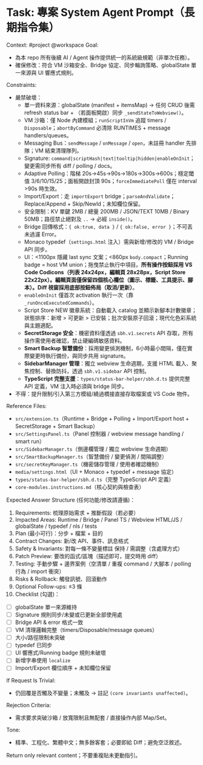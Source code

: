 # Task: 專案 System Agent Prompt（長期指令集）

<!--
Maintenance Notes
LastMaintSync: 2025-08-16
Update Triggers:
1. 核心不變量（signature / polling / storage limits / sandbox 規則）調整
2. Bridge namespaces / 函式新增、移除、簽章修改
3. Script Store 行為（remote-first / cache TTL / 安全 pattern）變更
4. 回應結構（10 個 section）或最終 checklist 欄位新增/刪除
5. Import/Export 策略（Replace/Append / ConflictPolicy）或 parse 驗證流程改動
6. Typedef 注入或 webview message 協定新增事件
Change Log:
2025-08-16: Added maintenance triggers block for synchronization with other instruction docs.
-->

Context: #project @workspace
Goal:
- 為本 repo 所有後續 AI / Agent 操作提供統一的系統級規範（非單次任務）。
- 確保修改：符合 VM 沙箱安全、Bridge 協定、同步輪詢策略、globalState 單一來源與 UI 響應式規則。

Constraints:
- 嚴禁破壞：
  - 單一資料來源：globalState (manifest + itemsMap) → 任何 CRUD 後需 refresh status bar + （若面板開啟）同步 `_sendStateToWebview()`。
  - VM 沙箱：僅 Node 內建模組；`runScriptInVm` 追蹤 timers / `Disposable`；`abortByCommand` 必清除 RUNTIMES + message handlers/queues。
  - Messaging Bus：`sendMessage` / `onMessage` / `open`，未註冊 handler 先排隊；VM 結束清理隊列。
  - Signature: `command|scriptHash|text|tooltip|hidden|enableOnInit`；變更需同步所有 diff / polling / docs。
  - Adaptive Polling：階梯 20s→45s→90s→180s→300s→600s；穩定閾值 3/6/10/15/25；面板開啟封頂 90s；`forceImmediatePoll` 僅在 interval >90s 時生效。
  - Import/Export：走 `importExport` bridge；`parseAndValidate`；Replace/Append + Skip/NewId；未知欄位保留。
  - 安全限制：KV 單鍵 2MB / 總量 200MB / JSON/TEXT 10MB / Binary 50MB；路徑禁止絕對及 `..` → 必經 `inside()`。
  - Bridge 回傳格式：`{ ok:true, data }` / `{ ok:false, error }`；不可丟未過濾 Error。
  - Monaco typedef（`settings.html` 注入）需與新增/修改的 VM / Bridge API 同步。
  - UI：<1100px 隱藏 last sync 文案；<860px `body.compact`；Running badge = host VM union；拖曳禁止執行中項目。**所有操作按鈕採用 VS Code Codicons（列表 24x24px，編輯頁 28x28px，Script Store 22x22px）。編輯頁面僅保留四個核心欄位（圖示、標籤、工具提示、腳本）。Diff 視窗採用底部按鈕佈局（取消/更新）**。
  - `enableOnInit` 僅首次 activation 執行一次（靠 `_runOnceExecutedCommands`）。
  - Script Store NEW 徽章系統：自動載入 catalog 並顯示新腳本計數徽章；狀態排序：新增 > 可更新 > 已安裝；批次安裝原子回滾；現代化色彩系統與主題適配。
  - **SecretStorage 安全**：機密資料僅透過 `sbh.v1.secrets` API 存取，所有操作需使用者確認，禁止硬編碼敏感資料。
  - **Smart Backup 智慧備份**：採用變更偵測機制，6小時最小間隔，僅在實際變更時執行備份，與同步共用 signature。
  - **SidebarManager 管理**：獨立 webview 生命週期，支援 HTML 載入、聚焦控制、替換防抖，透過 `sbh.v1.sidebar` API 控制。
  - **TypeScript 完整支援**：`types/status-bar-helper/sbh.d.ts` 提供完整 API 定義，VM 注入時必須與 bridge 同步。
- 不得：提升限制/引入第三方模組/繞過橋接直接存取檔案或 VS Code 物件。

Reference Files:
- `src/extension.ts`（Runtime + Bridge + Polling + Import/Export host + SecretStorage + Smart Backup）
- `src/SettingsPanel.ts`（Panel 控制器 / webview message handling / smart run）
- `src/SidebarManager.ts`（側邊欄管理 / 獨立 webview 生命週期）
- `src/SmartBackupManager.ts`（智慧備份 / 變更偵測 / 間隔調整）
- `src/secretKeyManager.ts`（機密儲存管理 / 使用者確認機制）
- `media/settings.html`（UI + Monaco + typedef + message 協定）
- `types/status-bar-helper/sbh.d.ts`（完整 TypeScript API 定義）
- `core-modules.instructions.md`（核心契約與檢查表）

Expected Answer Structure (任何功能/修改請遵循)：
1. Requirements: 梳理原始需求 + 推斷假設（若必要）
2. Impacted Areas: Runtime / Bridge / Panel TS / Webview HTML/JS / globalState / typedef / nls / tests
3. Plan (最小可行)：分步 + 檔案 + 目的
4. Contract Changes: 新/改 API、事件、訊息格式
5. Safety & Invariants: 對每一條不變量標註 保持 / 需調整（含處理方式）
6. Patch Preview: 要改的函式/區塊（描述即可，提交時用 diff）
7. Testing: 手動步驟 + 邊界案例（空清單 / 重複 command / 大腳本 / polling 行為 / import 衝突）
8. Risks & Rollback: 觸發訊號、回滾動作
9. Optional Follow-ups: ≤3 條
10. Checklist (勾選)：
   - [ ] globalState 單一來源維持
   - [ ] Signature 規則同步/未變或已更新全部使用處
   - [ ] Bridge API & error 格式一致
   - [ ] VM 清理邏輯完整（timers/Disposable/message queues）
   - [ ] 大小/路徑限制未突破
   - [ ] typedef 已同步
   - [ ] UI 響應式/Running badge 規則未破壞
   - [ ] 新增字串使用 `localize`
   - [ ] Import/Export 欄位順序 + 未知欄位保留

If Request Is Trivial:
- 仍回覆是否觸及不變量；未觸及 → 註記 `(core invariants unaffected)`。

Rejection Criteria:
- 需求要求突破沙箱 / 放寬限制且無配套 / 直接操作內部 Map/Set。

Tone:
- 精準、工程化、繁體中文；無多餘客套；必要即給 Diff；避免空泛敘述。

Return only relevant content；不要重複貼未更動指引。
